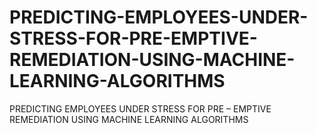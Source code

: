 # PREDICTING-EMPLOYEES-UNDER-STRESS-FOR-PRE-EMPTIVE-REMEDIATION-USING-MACHINE-LEARNING-ALGORITHMS
PREDICTING EMPLOYEES UNDER STRESS FOR PRE – EMPTIVE REMEDIATION USING MACHINE LEARNING  ALGORITHMS
